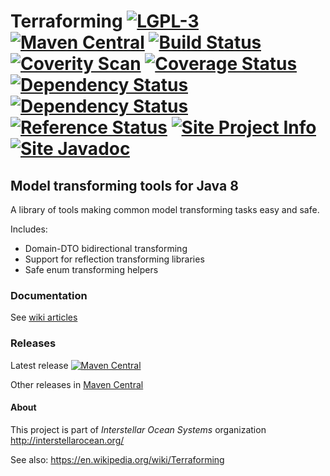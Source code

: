 # Terraforming [![LGPL-3](https://img.shields.io/badge/license-LGPL--3-blue.svg)](http://www.gnu.org/licenses/lgpl-3.0.html) [![Maven Central](https://maven-badges.herokuapp.com/maven-central/org.interstellarocean/terraforming/badge.svg)](https://maven-badges.herokuapp.com/maven-central/org.interstellarocean/terraforming) [![Build Status](https://travis-ci.org/InterstellarOcean/terraforming.svg?branch=master)](https://travis-ci.org/InterstellarOcean/terraforming) [![Coverity Scan](https://scan.coverity.com/projects/5159/badge.svg)](https://scan.coverity.com/projects/5159) [![Coverage Status](https://coveralls.io/repos/InterstellarOcean/terraforming/badge.svg?branch=master)](https://coveralls.io/r/InterstellarOcean/terraforming?branch=master) [![Dependency Status](https://www.versioneye.com/user/projects/55585570b2ff6d7e5b000124/badge.svg)](https://www.versioneye.com/user/projects/55585570b2ff6d7e5b000124) [![Dependency Status](https://www.versioneye.com/java/org.interstellarocean:terraforming/badge.svg)](https://www.versioneye.com/java/org.interstellarocean:terraforming) [![Reference Status](https://www.versioneye.com/java/org.interstellarocean:terraforming/reference_badge.svg)](https://www.versioneye.com/java/org.interstellarocean:terraforming/references) [![Site Project Info](https://img.shields.io/badge/site-project--info-blue.svg)](http://terraforming.interstellarocean.org/v/1.0.1/project-info.html) [![Site Javadoc](https://img.shields.io/badge/site-Javadoc-blue.svg)](http://terraforming.interstellarocean.org/v/1.0.1/apidocs/)

## Model transforming tools for Java 8
A library of tools making common model transforming tasks easy and safe.

Includes:
* Domain-DTO bidirectional transforming
* Support for reflection transforming libraries
* Safe enum transforming helpers

### Documentation
See [wiki articles](https://github.com/InterstellarOcean/terraforming/wiki)

### Releases
Latest release [![Maven Central](https://maven-badges.herokuapp.com/maven-central/org.interstellarocean/terraforming/badge.svg)](https://maven-badges.herokuapp.com/maven-central/org.interstellarocean/terraforming)

Other releases in [Maven Central](http://search.maven.org/#search%7Cga%7C1%7Cg%3A%22org.interstellarocean%22%20a%3A%22terraforming%22)

#### About
This project is part of _Interstellar Ocean Systems_ organization 
<http://interstellarocean.org/>

See also:
<https://en.wikipedia.org/wiki/Terraforming>
